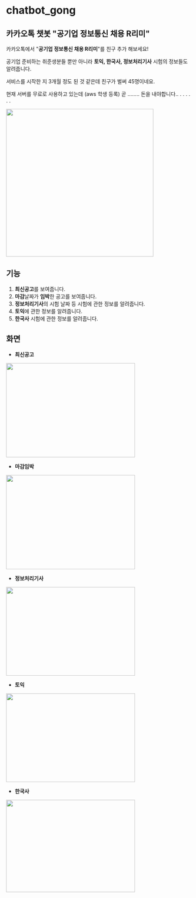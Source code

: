 # chatbot_gong



## 카카오톡 챗봇 "공기업 정보통신 채용 R리미"

카카오톡에서 "**공기업 정보통신 채용 R리미**"를 친구 추가 해보세요!

공기업 준비하는 취준생분들 뿐만 아니라 **토익, 한국사, 정보처리기사** 시험의 정보들도 알려줍니다.

서비스를 시작한 지 3개월 정도 된 것 같은데 친구가 벌써 45명이네요.

현재 서버를 무료로 사용하고 있는데 (aws 학생 등록) 곧 ........ 돈을 내야합니다.. . . . . . . 

<img src="https://user-images.githubusercontent.com/29877240/104429425-f197a700-55c8-11eb-9710-ae2af6995761.png" width="400px" height="400px"></img>





## 기능

1. **최신공고**를 보여줍니다.
2. **마감**날짜가 **임박**한 공고를 보여줍니다.
3. **정보처리기사**의 시험 날짜 등 시험에 관한 정보를 알려줍니다.
4. **토익**에 관한 정보를 알려줍니다.
5. **한국사** 시험에 관한 정보를 알려줍니다.





## 화면

- **최신공고**

<img src="https://user-images.githubusercontent.com/29877240/104430545-27895b00-55ca-11eb-93b2-b224512798e8.png" width="350px" height="255px">



- **마감임박**

<img src="https://user-images.githubusercontent.com/29877240/104430779-7b943f80-55ca-11eb-9166-46cc9f8b5d96.png" width="350px" height="255px">



- **정보처리기사**

<img src="https://user-images.githubusercontent.com/29877240/104430836-8d75e280-55ca-11eb-8131-e36d49ed0b34.png" width="350px" height="240px">



- **토익**

<img src="https://user-images.githubusercontent.com/29877240/104431004-c1510800-55ca-11eb-9528-26477c17704f.png" width="350px" height="240px">



- **한국사**

<img src="https://user-images.githubusercontent.com/29877240/104431095-d9c12280-55ca-11eb-9332-bb4e11cb99e7.png" width="350px" height="250px">

